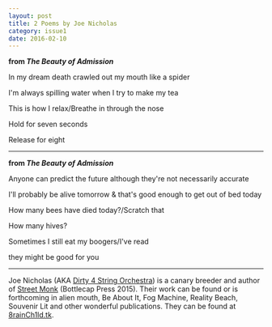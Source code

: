 ```yaml
---
layout: post
title: 2 Poems by Joe Nicholas
category: issue1
date: 2016-02-10
---
```


**from <i>The Beauty of Admission</i>**

In my dream death crawled out my mouth like a spider

I'm always spilling water when I try to make my tea

This is how I relax/Breathe in through the nose

Hold for seven seconds

Release for eight

___

**from <i>The Beauty of Admission</i>**

Anyone can predict the future although they're not necessarily accurate

I'll probably be alive tomorrow & that's good enough to get out of bed today

How many bees have died today?/Scratch that

How many hives?

Sometimes I still eat my boogers/I've read

they might be good for you

___

Joe Nicholas (AKA [Dirty 4 String Orchestra](https://soundcloud.com/dirty-4-string-orchestra)) is a canary breeder and author of [Street Monk](http://bottlecap-press.myshopify.com/products/streetmonk) (Bottlecap Press 2015). Their work can be found or is forthcoming in alien mouth, Be About It, Fog Machine, Reality Beach, Souvenir Lit and other wonderful publications. They can be found at [8rainCh1ld.tk](http://8rainch1ld.tk).
